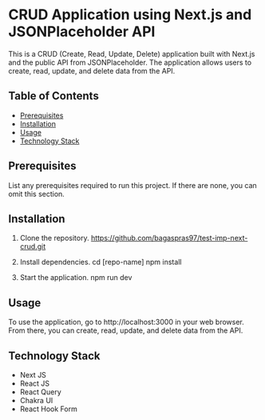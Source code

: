 # CRUD Application using Next.js and JSONPlaceholder API

This is a CRUD (Create, Read, Update, Delete) application built with Next.js and the public API from JSONPlaceholder. The application allows users to create, read, update, and delete data from the API.

## Table of Contents

- [Prerequisites](#prerequisites)
- [Installation](#installation)
- [Usage](#usage)
- [Technology Stack](#technology-stack)

## Prerequisites

List any prerequisites required to run this project. If there are none, you can omit this section.

## Installation

1. Clone the repository.
https://github.com/bagaspras97/test-imp-next-crud.git

2. Install dependencies.
cd [repo-name]
npm install

3. Start the application.
npm run dev

## Usage
To use the application, go to http://localhost:3000 in your web browser. From there, you can create, read, update, and delete data from the API.

## Technology Stack
- Next JS
- React JS
- React Query
- Chakra UI
- React Hook Form
